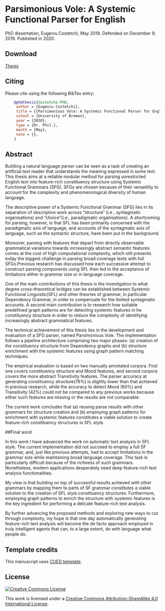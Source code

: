 # Parsimonious Vole: A Systemic Functional Parser for English

PhD dissertation, Eugeniu Costetchi, May 2019. Defended on December 9, 2019.
Published in 2020. 

## Download

[Thesis](phd-thesis-ECO-2020-04-30.pdf)

## Citing

Please cite using the following BibTex entry:

```BibTeX
    @phdthesis{Costetchi-PhD,
     author = {Eugeniu Costetchi},
     title = {{Parsimonious Vole: A Systemic Functional Parser for English}},
     school = {University of Bremen},
     year = {2020},
     type = {Dr. Phil.},
     month = {May},
     note = {},
    }
```

## Abstract 

Building a natural language parser can be seen as a task of creating an artificial text reader that understands the meaning expressed in some text. This thesis aims at a reliable modular method for parsing unrestricted English text into feature-rich constituency structure using Systemic Functional Grammars (SFG). SFGs are chosen because of their versatility to account for the complexity and phenomenological diversity of human language.

The descriptive power of a Systemic Functional Grammar (SFG) lies in its separation of descriptive work across “structure” (i.e., syntagmatic organisations) and “choice”(i.e., paradigmatic organisations). A shortcoming for parsing, however, is that SFL has been primarily concerned with the paradigmatic axis of language, and accounts of the syntagmatic axis of language, such as the syntactic structure, have been put in the background.

Moreover, parsing with features that depart from directly observable grammatical variations towards increasingly abstract semantic features comes at the cost of high computational complexity, which still presents today the biggest challenge in parsing broad coverage texts with full SFGs.Previous research has discussed how each successive attempt to construct parsing components using SFL then led to the acceptance of limitations either in grammar size or in language coverage.

One of the main contributions of this thesis is the investigation to what degree cross-theoretical bridges can be established between Systemic Functional Linguistic(SFL) and other theories of grammar, in particular Dependency Grammar, in order to compensate for the limited syntagmatic accounts. A second main contribution is to research how suitable predefined graph patterns are for detecting systemic features in he constituency structure in order to reduce the complexity of identifying increasingly abstract grammatical features.

The technical achievement of this thesis lies in the development and evaluation of a SFG parser, named Parsimonious Vole. The implementation follows a pipeline architecture comprising two major phases: (a) creation of the constituency structure from Dependency graphs and (b) structure enrichment with the systemic features using graph pattern matching techniques.

The empirical evaluation is based on two manually annotated corpora. First one covers constituency structure and Mood features, and second corpora covers the more abstract Transitivity features. The parser accuracy at generating constituency structure(76%) is slightly lower than that achieved in previous research, while the accuracy to detect Mood (60%) and Transitivity (42%) could not be compared to any previous works because either such features are missing or the results are not comparable.

The current work concludes that (a) reusing parse results with other grammars for structure creation and (b) employing graph patterns for enrichment with systemic features constitutes a viable solution to create feature-rich constituency structures in SFL style.

##Final word

In this work I have advanced the work on automatic text analysis in SFL style. The current implementation did not succeed to employ a full SF grammar, and, just like previous attempts, had to accept limitations in the grammar size while maintaining broad language coverage. This task is particularly difficult because of the richness of such grammars. Nonetheless, modern applications desperately need deep feature-rich text analysis functionalities.

My view is that building on top of successful results achieved with other grammars by mapping them to parts of SF grammar constitutes a viable solution to the creation of SFL style constituency structures. Furthermore, employing graph patterns to enrich the structure with systemic features is the key ingredient for performing a delicate feature-rich text analysis.

By further advancing the proposed methods and exploring new ways to cut through complexity, my hope is that one day automatically generating feature-rich text analysis will become the de facto approach employed in truly intelligent agents that can, to a large extent, do with language what people do.

## Template credits

This manuscript uses [CUED template](https://github.com/kks32/phd-thesis-template).

## License
[![Creative Commons License](https://i.creativecommons.org/l/by-sa/4.0/88x31.png)](http://creativecommons.org/licenses/by-sa/4.0/)

This work is licensed under a [Creative Commons Attribution-ShareAlike 4.0 International License](http://creativecommons.org/licenses/by-sa/4.0/).

